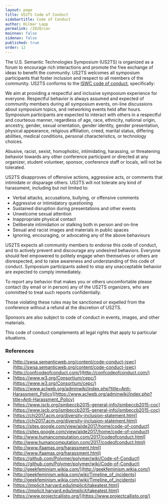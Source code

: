 ```yaml
---
layout: page
title: US2TS Code of Conduct
sidebartitle: Code of Conduct
author: Hilmar Lapp
permalink: /2020/coc
mainnav: false
sidenav: false
published: true
order: 12
---
```


The U.S. Semantic Technologies Symposium (US2TS) is organized as a forum to encourage rich interactions and promote the free exchange of ideas to benefit the community. US2TS welcomes all symposium participants that foster inclusion and respect to all members of the community. US2TS conforms to the [ISWC code of conduct](http://swsa.semanticweb.org/content/code-conduct-iswc), specifically:

We aim at providing a respectful and inclusive symposium experience for everyone. Respectful behavior is always assumed and expected of community members during all symposium events, on-line discussions about symposium topics, and networking events held after hours. Symposium participants are expected to interact with others in a respectful and courteous manner, regardless of age, race, ethnicity, national origin, ancestry, gender, sexual orientation, gender identity, gender presentation, physical appearance, religious affiliation, creed, marital status, differing abilities, medical conditions, personal characteristics, or technology choices.

Abusive, racist, sexist, homophobic, intimidating, harassing, or threatening behavior towards any other conference participant or directed at any organizer, student volunteer, sponsor, conference staff or locals, will not be tolerated.

US2TS disapproves of offensive actions, aggressive acts, or comments that intimidate or disparage others. US2TS will not tolerate any kind of harassment, including but not limited to:

- Verbal attacks, accusations, bullying, or offensive comments
- Aggressive or intimidatory questioning
- Sustained disruption during presentations and other events
- Unwelcome sexual attention
- Inappropriate physical contact
- Deliberate intimidation or stalking both in person and on-line
- Sexual and racist images and materials in public spaces
- Ignoring, encouraging, or advocating any of the above behaviours

US2TS expects all community members to endorse this code of conduct, and to actively prevent and discourage any undesired behaviors. Everyone should feel empowered to politely engage when themselves or others are disrespected, and to raise awareness and understanding of this code of conduct. Symposium participants asked to stop any unacceptable behavior are expected to comply immediately.

To report any behavior that makes you or others uncomfortable please contact (by email or in person) any of the US2TS organizers, who are committed to treat such reports confidentially.

Those violating these rules may be sanctioned or expelled from the conference without a refund at the discretion of US2TS.

Sponsors are also subject to code of conduct in events, images, and other materials.

This code of conduct complements all legal rights that apply to particular situations.

### References

- [http://swsa.semanticweb.org/content/code-conduct-iswc](http://swsa.semanticweb.org/content/code-conduct-iswc)
- [http://confcodeofconduct.com/](http://confcodeofconduct.com/)
- [https://www.w3.org/Consortium/cepc/](https://www.w3.org/Consortium/cepc/)
- [https://www.aclweb.org/adminwiki/index.php?title=Anti-Harassment_Policy](https://www.aclweb.org/adminwiki/index.php?title=Anti-Harassment_Policy)
- [https://www.iscb.org/ismbeccb2015-general-info/ismbeccb2015-coc](https://www.iscb.org/ismbeccb2015-general-info/ismbeccb2015-coc)
- [https://chi2017.acm.org/diversity-inclusion-statement.html](https://chi2017.acm.org/diversity-inclusion-statement.html)
- [https://sites.google.com/view/aiide2017/home/code-of-conduct](https://sites.google.com/view/aiide2017/home/code-of-conduct)
- [http://www.humancomputation.com/2017/codeofconduct.html](http://www.humancomputation.com/2017/codeofconduct.html)
- [http://www.ifaamas.org/harassment.html](http://www.ifaamas.org/harassment.html)
- [https://github.com/Polymer/polymer/wiki/Code-of-Conduct](https://github.com/Polymer/polymer/wiki/Code-of-Conduct)
- [http://geekfeminism.wikia.com/](http://geekfeminism.wikia.com/)
- [http://geekfeminism.wikia.com/wiki/Timeline_of_incidents](http://geekfeminism.wikia.com/wiki/Timeline_of_incidents)
- [https://implicit.harvard.edu/implicit/takeatest.html](https://implicit.harvard.edu/implicit/takeatest.html)
- [https://www.projectcallisto.org/](https://www.projectcallisto.org/)
